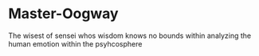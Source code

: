 # Master-Oogway
The wisest of sensei whos wisdom knows no bounds within analyzing the human emotion within the psyhcosphere
